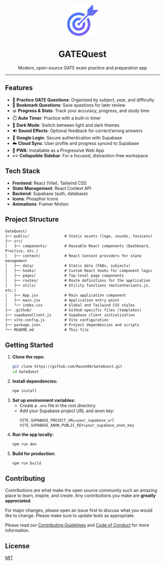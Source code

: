 
<div align="center">
  <img src="public/logo.png" alt="GATEQuest Logo" width="100" />
  <h1>GATEQuest</h1>
  <p>Modern, open-source GATE exam practice and preparation app</p>
</div>

---

## Features

- 📝 **Practice GATE Questions**: Organized by subject, year, and difficulty
- 🔖 **Bookmark Questions**: Save questions for later review
- 📊 **Progress & Stats**: Track your accuracy, progress, and study time
- ⏱️ **Auto Timer**: Practice with a built-in timer
- 🎨 **Dark Mode**: Switch between light and dark themes
- 🔊 **Sound Effects**: Optional feedback for correct/wrong answers
- 🔐 **Google Login**: Secure authentication with Supabase
- ☁️ **Cloud Sync**: User profile and progress synced to Supabase
- 📱 **PWA**: Installable as a Progressive Web App
- ↔️ **Collapsible Sidebar**: For a focused, distraction-free workspace

## Tech Stack

- **Frontend**: React (Vite), Tailwind CSS
- **State Management**: React Context API
- **Backend**: Supabase (auth, database)
- **Icons**: Phosphor Icons
- **Animations**: Framer Motion

## Project Structure

```
GateQuest/
├── public/                # Static assets (logo, sounds, favicons)
├── src/
│   ├── components/        # Reusable React components (Dashboard, Practice, etc.)
│   ├── context/           # React Context providers for state management
│   ├── data/              # Static data (FAQs, subjects)
│   ├── hooks/             # Custom React hooks for component logic
│   ├── pages/             # Top-level page components
│   ├── routes/            # Route definitions for the application
│   ├── utils/             # Utility functions (motionVariants.js, etc.)
│   ├── App.jsx            # Main application component
│   ├── main.jsx           # Application entry point
│   └── index.css          # Global and Tailwind CSS styles
├── .github/               # GitHub-specific files (templates)
├── supabaseClient.js      # Supabase client initialization
├── vite.config.js         # Vite configuration
├── package.json           # Project dependencies and scripts
└── README.md              # This file
```

## Getting Started

1. **Clone the repo:**
   ```sh
   git clone https://github.com/Razen04/GateQuest.git
   cd GateQuest
   ```
2. **Install dependencies:**
   ```sh
   npm install
   ```
3. **Set up environment variables:**
   - Create a `.env` file in the root directory.
   - Add your Supabase project URL and anon key:
     ```
     VITE_SUPABASE_PROJECT_URL=your_supabase_url
     VITE_SUPABASE_ANON_PUBLIC_KEY=your_supabase_anon_key
     ```
4. **Run the app locally:**
   ```sh
   npm run dev
   ```
5. **Build for production:**
   ```sh
   npm run build
   ```

## Contributing

Contributions are what make the open source community such an amazing place to learn, inspire, and create. Any contributions you make are **greatly appreciated**.

For major changes, please open an issue first to discuss what you would like to change. Please make sure to update tests as appropriate.

Please read our [Contributing Guidelines](CONTRIBUTING.md) and [Code of Conduct](CODE_OF_CONDUCT.md) for more information.

## License

[MIT](LICENSE)
